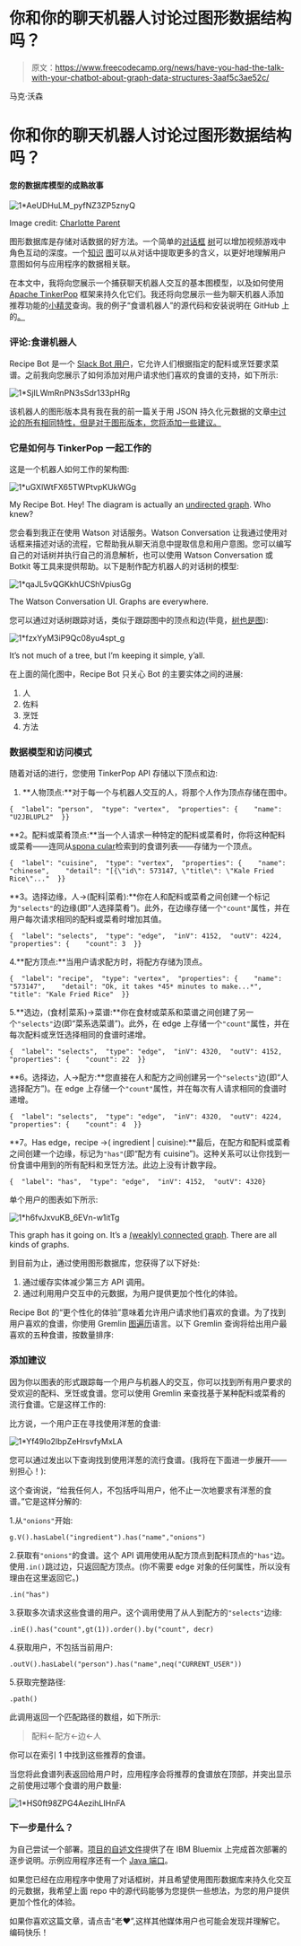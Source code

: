 # 你和你的聊天机器人讨论过图形数据结构吗？

> 原文：<https://www.freecodecamp.org/news/have-you-had-the-talk-with-your-chatbot-about-graph-data-structures-3aaf5c3ae52c/>

马克·沃森

# 你和你的聊天机器人讨论过图形数据结构吗？

#### 您的数据库模型的成熟故事

![1*AeUDHuLM_pyfNZ3ZP5znyQ](img/370d211309a4cd3db6fe8dddd544d3af.png)

Image credit: [Charlotte Parent](http://www.charlotteparent.com/CLT/Health-Development/More-Than-the-Birds-and-the-Bees-Teaching-Your-Child-About-Healthy-Sexuality/)

图形数据库是存储对话数据的好方法。一个简单的[对话框](https://hackernoon.com/chatbot-architecture-496f5bf820ed#320b) [树](https://en.wikipedia.org/wiki/Dialog_tree)可以增加视频游戏中角色互动的深度。一个[知识](https://gigaom.com/2013/05/15/how-google-is-setting-the-new-search-standard-with-voice-and-knowledge-graph/) [图](http://www.aclweb.org/anthology/N15-1086)可以从对话中提取更多的含义，以更好地理解用户意图如何与应用程序的数据相关联。

在本文中，我将向您展示一个捕获聊天机器人交互的基本图模型，以及如何使用 [Apache TinkerPop](https://tinkerpop.apache.org/) 框架来持久化它们。我还将向您展示一些为聊天机器人添加推荐功能的[小精灵](http://tinkerpop.apache.org/gremlin.html)查询。我的例子“食谱机器人”的源代码和安装说明在 GitHub 上的[。](https://github.com/ibm-cds-labs/watson-recipe-bot-nodejs-graph)

### 评论:食谱机器人

Recipe Bot 是一个 [Slack Bot 用户](https://api.slack.com/bot-users)，它允许人们根据指定的配料或烹饪要求菜谱。之前我向您展示了如何添加对用户请求他们喜欢的食谱的支持，如下所示:

![1*SjILWmRnPN3sSdr133pHRg](img/e83a1246cd1ec866665241c15346934b.png)

该机器人的图形版本具有我在我的前一篇关于用 JSON 持久化元数据的文章[中讨论的所有相同特性，但是对于图形版本，您将添加一些建议。](https://medium.com/ibm-watson-data-lab/persisting-data-for-a-smarter-chatbot-be599480f7b2#.jvmry69xz)

### 它是如何与 TinkerPop 一起工作的

这是一个机器人如何工作的架构图:

![1*uGXlWtFX65TWPtvpKUkWGg](img/3ab72fd4fa2c23452a25b0d7a85161c9.png)

My Recipe Bot. Hey! The diagram is actually an [undirected graph](https://en.wikipedia.org/wiki/Graph_theory). Who knew?

您会看到我正在使用 Watson 对话服务。Watson Conversation 让我通过使用对话框来描述对话的流程，它帮助我从聊天消息中提取信息和用户意图。您可以编写自己的对话树并执行自己的消息解析，也可以使用 Watson Conversation 或 Botkit 等工具来提供帮助。以下是制作配方机器人的对话树的模型:

![1*qaJL5vQGKkhUCShVpiusGg](img/9a9156bfd09a826b83c619160d02817c.png)

The Watson Conversation UI. Graphs are everywhere.

您可以通过对话树跟踪对话，类似于跟踪图中的顶点和边(毕竟，[树也是图](https://en.wikipedia.org/wiki/Tree_(graph_theory))):

![1*fzxYyM3iP9Qc08yu4spt_g](img/5d2f4ee728fa93ecae39b0738ad544de.png)

It’s not much of a tree, but I’m keeping it simple, y’all.

在上面的简化图中，Recipe Bot 只关心 Bot 的主要实体之间的进展:

1.  人
2.  佐料
3.  烹饪
4.  方法

### 数据模型和访问模式

随着对话的进行，您使用 TinkerPop API 存储以下顶点和边:

1.  **人物顶点:**对于每一个与机器人交互的人，将那个人作为顶点存储在图中。

```
{  "label": "person",  "type": "vertex",  "properties": {    "name": "U2JBLUPL2"  }}
```

**2。配料或菜肴顶点:**当一个人请求一种特定的配料或菜肴时，你将这种配料或菜肴——连同从[spona cular](https://spoonacular.com/food-api)检索到的食谱列表——存储为一个顶点。

```
{  "label": "cuisine",  "type": "vertex",  "properties": {    "name": "chinese",    "detail": "[{\"id\": 573147, \"title\": \"Kale Fried Rice\"..."  }}
```

**3。选择边缘，人→(配料|菜肴):**你在人和配料或菜肴之间创建一个标记为`"selects"`的边缘(即“人选择菜肴”)。此外，在边缘存储一个`"count"`属性，并在用户每次请求相同的配料或菜肴时增加其值。

```
{  "label": "selects",  "type": "edge",  "inV": 4152,  "outV": 4224,  "properties": {    "count": 3  }}
```

4.**配方顶点:**当用户请求配方时，将配方存储为顶点。

```
{  "label": "recipe",  "type": "vertex",  "properties": {    "name": "573147",    "detail": "Ok, it takes *45* minutes to make...*",    "title": "Kale Fried Rice"  }}
```

5.**选边，(食材|菜系)→菜谱:**你在食材或菜系和菜谱之间创建了另一个`"selects"`边(即“菜系选菜谱”)。此外，在 edge 上存储一个`"count"`属性，并在每次配料或烹饪选择相同的食谱时递增。

```
{  "label": "selects",  "type": "edge",  "inV": 4320,  "outV": 4152,  "properties": {    "count": 22  }}
```

**6。选择边，人→配方:**您直接在人和配方之间创建另一个`"selects"`边(即“人选择配方”)。在 edge 上存储一个`"count"`属性，并在每次有人请求相同的食谱时递增。

```
{  "label": "selects",  "type": "edge",  "inV": 4320,  "outV": 4224,  "properties": {    "count": 4  }}
```

**7。Has edge，recipe →( ingredient | cuisine):**最后，在配方和配料或菜肴之间创建一个边缘，标记为`"has"`(即“配方有 cuisine”)。这种关系可以让你找到一份食谱中用到的所有配料和烹饪方法。此边上没有计数字段。

```
{  "label": "has",  "type": "edge",  "inV": 4152,  "outV": 4320}
```

单个用户的图表如下所示:

![1*h6fvJxvuKB_6EVn-w1itTg](img/b3b4018744482b9bee918c9a7fbabf95.png)

This graph has it going on. It’s a [(weakly) connected graph](https://en.wikipedia.org/wiki/Connectivity_%28graph_theory%29#Definitions_of_components.2C_cuts_and_connectivity). There are all kinds of graphs.

到目前为止，通过使用图形数据库，您获得了以下好处:

1.  通过缓存实体减少第三方 API 调用。
2.  通过利用用户交互中的元数据，为用户提供更加个性化的体验。

Recipe Bot 的“更个性化的体验”意味着允许用户请求他们喜欢的食谱。为了找到用户喜欢的食谱，你使用 Gremlin [图遍历](http://tinkerpop.apache.org/docs/current/reference/#traversal)语言。以下 Gremlin 查询将给出用户最喜欢的五种食谱，按数量排序:

### 添加建议

因为你以图表的形式跟踪每一个用户与机器人的交互，你可以找到所有用户要求的受欢迎的配料、烹饪或食谱。您可以使用 Gremlin 来查找基于某种配料或菜肴的流行食谱。它是这样工作的:

比方说，一个用户正在寻找使用洋葱的食谱:

![1*Yf49Io2lbpZeHrsvfyMxLA](img/3259245c1b4313ea42235af1263e727d.png)

您可以通过发出以下查询找到使用洋葱的流行食谱。(我将在下面进一步展开——别担心！):

这个查询说，“给我任何人，不包括呼叫用户，他不止一次地要求有洋葱的食谱。”它是这样分解的:

1.从`"onions"`开始:

```
g.V().hasLabel("ingredient").has("name","onions")
```

2.获取有`"onions"`的食谱。这个 API 调用使用从配方顶点到配料顶点的`"has"`边。使用`.in()`跳过边，只返回配方顶点。(你不需要 edge 对象的任何属性，所以没有理由在这里返回它。)

```
.in("has")
```

3.获取多次请求这些食谱的用户。这个调用使用了从人到配方的`"selects"`边缘:

```
.inE().has("count",gt(1)).order().by("count", decr)
```

4.获取用户，不包括当前用户:

```
.outV().hasLabel("person").has("name",neq("CURRENT_USER"))
```

5.获取完整路径:

```
.path()
```

此调用返回一个匹配路径的数组，如下所示:

> 配料←配方←边←人

你可以在索引 1 中找到这些推荐的食谱。

当您将此食谱列表返回给用户时，应用程序会将推荐的食谱放在顶部，并突出显示之前使用过哪个食谱的用户数量:

![1*HS0ft98ZPG4AezihLIHnFA](img/6faae3069d8afef52f3cc68a854b7f74.png)

### 下一步是什么？

为自己尝试一个部署。[项目的自述文件](https://github.com/ibm-cds-labs/watson-recipe-bot-nodejs-graph#watson-recipe-bot--ibm-graph)提供了在 IBM Bluemix 上完成首次部署的逐步说明。示例应用程序还有一个 [Java 端口](https://github.com/ibm-cds-labs/watson-recipe-bot-java-graph)。

如果您已经在应用程序中使用了对话框树，并且希望使用图形数据库来持久化交互的元数据，我希望上面 repo 中的源代码能够为您提供一些想法，为您的用户提供更加个性化的体验。

如果你喜欢这篇文章，请点击“老♥”,这样其他媒体用户也可能会发现并理解它。编码快乐！